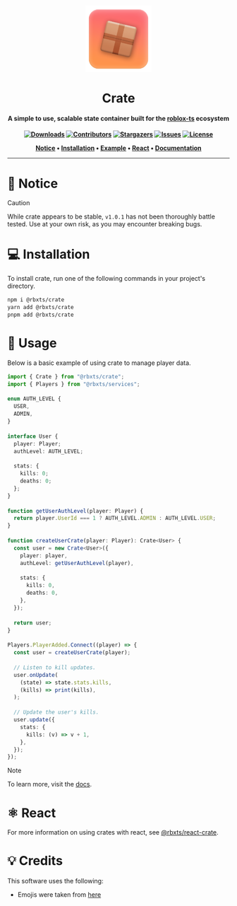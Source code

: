 <div align="center">
    <a href="https://github.com/Neohertz/crate"><img width="150" height="150" src="./docs/images/crate-logo.png" alt="Crate"></a>
	
</div>

<h1 align="center">
	Crate
</h1>

<h4 align="center">
    <b>
        A simple to use, scalable state container built for the <a href="https://roblox-ts.com">roblox-ts</a> ecosystem
    </b>
<h4>

<div align="center">

[![Downloads][downloads-shield]][downloads-url]
[![Contributors][contributors-shield]][contributors-url]
[![Stargazers][stars-shield]][stars-url] [![Issues][issues-shield]][issues-url]
[![License][license-shield]][license-url]

</div>

<p align="center">
    <a href="#-notice">Notice</a> •
    <a href="#-installation">Installation</a> •
    <a href="#-usage">Example</a> •
    <a href="#-react">React</a> •
    <a href="https://docs.neohertz.dev/docs/crate/about">Documentation</a>
</p>

---

# 📛 Notice

> [!CAUTION]
> While crate appears to be stable, `v1.0.1` has not been thoroughly battle tested. Use at your own risk, as you may encounter breaking bugs.

# 💻 Installation

To install crate, run one of the following commands in your project's directory.

```bash
npm i @rbxts/crate
yarn add @rbxts/crate
pnpm add @rbxts/crate
```

# 💫 Usage

Below is a basic example of using crate to manage player data.

```ts
import { Crate } from "@rbxts/crate";
import { Players } from "@rbxts/services";

enum AUTH_LEVEL {
  USER,
  ADMIN,
}

interface User {
  player: Player;
  authLevel: AUTH_LEVEL;

  stats: {
    kills: 0;
    deaths: 0;
  };
}

function getUserAuthLevel(player: Player) {
  return player.UserId === 1 ? AUTH_LEVEL.ADMIN : AUTH_LEVEL.USER;
}

function createUserCrate(player: Player): Crate<User> {
  const user = new Crate<User>({
    player: player,
    authLevel: getUserAuthLevel(player),

    stats: {
      kills: 0,
      deaths: 0,
    },
  });

  return user;
}

Players.PlayerAdded.Connect((player) => {
  const user = createUserCrate(player);

  // Listen to kill updates.
  user.onUpdate(
    (state) => state.stats.kills,
    (kills) => print(kills),
  );

  // Update the user's kills.
  user.update({
    stats: {
      kills: (v) => v + 1,
    },
  });
});
```

> [!NOTE]
> To learn more, visit the [docs](https://docs.neohertz.dev/docs/crate/about).

# ⚛️ React

For more information on using crates with react, see [@rbxts/react-crate](https://github.com/Neohertz/react-crate).

# 💡 Credits

This software uses the following:

-   Emojis were taken from [here](https://emojipedia.org/)

[downloads-shield]: https://img.shields.io/npm/d18m/%40rbxts%2Fcrate?style=for-the-badge
[downloads-url]: https://www.npmjs.com/package/@rbxts/crate
[contributors-shield]: https://img.shields.io/github/contributors/neohertz/crate?style=for-the-badge
[contributors-url]: https://github.com/Neohertz/crate/graphs/contributors
[stars-shield]: https://img.shields.io/github/stars/neohertz/crate?style=for-the-badge
[stars-url]: https://github.com/Neohertz/crate/stargazers
[issues-shield]: https://img.shields.io/github/issues/neohertz/crate?style=for-the-badge
[issues-url]: https://github.com/Neohertz/crate/issues
[license-shield]: https://img.shields.io/github/license/neohertz/crate?style=for-the-badge
[license-url]: https://github.com/Neohertz/crate/blob/master/LICENSE
